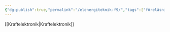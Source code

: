 ```yaml
---
{"dg-publish":true,"permalink":"/elenergiteknik-f9/","tags":["föreläsning","elenergiteknik"]}
---
```


[[Kraftelektronik\|Kraftelektronik]]

